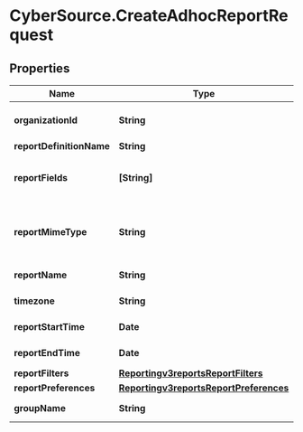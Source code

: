 # CyberSource.CreateAdhocReportRequest

## Properties
Name | Type | Description | Notes
------------ | ------------- | ------------- | -------------
**organizationId** | **String** | Valid CyberSource Organization Id | [optional] 
**reportDefinitionName** | **String** |  | [optional] 
**reportFields** | **[String]** | List of fields which needs to get included in a report | [optional] 
**reportMimeType** | **String** | &#39;Format of the report&#39;                  Valid values: - application/xml - text/csv  | [optional] 
**reportName** | **String** | Name of the report | [optional] 
**timezone** | **String** | Timezone of the report | [optional] 
**reportStartTime** | **Date** | Start time of the report | [optional] 
**reportEndTime** | **Date** | End time of the report | [optional] 
**reportFilters** | [**Reportingv3reportsReportFilters**](Reportingv3reportsReportFilters.md) |  | [optional] 
**reportPreferences** | [**Reportingv3reportsReportPreferences**](Reportingv3reportsReportPreferences.md) |  | [optional] 
**groupName** | **String** | Specifies the group name | [optional] 


